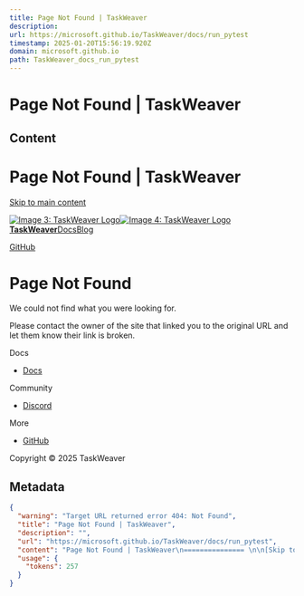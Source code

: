 ```yaml
---
title: Page Not Found | TaskWeaver
description: 
url: https://microsoft.github.io/TaskWeaver/docs/run_pytest
timestamp: 2025-01-20T15:56:19.920Z
domain: microsoft.github.io
path: TaskWeaver_docs_run_pytest
---
```


# Page Not Found | TaskWeaver



## Content

Page Not Found | TaskWeaver
=============== 

[Skip to main content](https://microsoft.github.io/TaskWeaver/docs/run_pytest#__docusaurus_skipToContent_fallback)

[![Image 3: TaskWeaver Logo](https://microsoft.github.io/TaskWeaver/img/logo.svg)![Image 4: TaskWeaver Logo](https://microsoft.github.io/TaskWeaver/img/logo.svg) **TaskWeaver**](https://microsoft.github.io/TaskWeaver/)[Docs](https://microsoft.github.io/TaskWeaver/docs/overview)[Blog](https://microsoft.github.io/TaskWeaver/blog)

[GitHub](https://github.com/microsoft/taskweaver/)

Page Not Found
==============

We could not find what you were looking for.

Please contact the owner of the site that linked you to the original URL and let them know their link is broken.

Docs

*   [Docs](https://microsoft.github.io/TaskWeaver/docs/overview)

Community

*   [Discord](https://discord.gg/Z56MXmZgMb)

More

*   [GitHub](https://github.com/microsoft/taskweaver/)

Copyright © 2025 TaskWeaver

## Metadata

```json
{
  "warning": "Target URL returned error 404: Not Found",
  "title": "Page Not Found | TaskWeaver",
  "description": "",
  "url": "https://microsoft.github.io/TaskWeaver/docs/run_pytest",
  "content": "Page Not Found | TaskWeaver\n=============== \n\n[Skip to main content](https://microsoft.github.io/TaskWeaver/docs/run_pytest#__docusaurus_skipToContent_fallback)\n\n[![Image 3: TaskWeaver Logo](https://microsoft.github.io/TaskWeaver/img/logo.svg)![Image 4: TaskWeaver Logo](https://microsoft.github.io/TaskWeaver/img/logo.svg) **TaskWeaver**](https://microsoft.github.io/TaskWeaver/)[Docs](https://microsoft.github.io/TaskWeaver/docs/overview)[Blog](https://microsoft.github.io/TaskWeaver/blog)\n\n[GitHub](https://github.com/microsoft/taskweaver/)\n\nPage Not Found\n==============\n\nWe could not find what you were looking for.\n\nPlease contact the owner of the site that linked you to the original URL and let them know their link is broken.\n\nDocs\n\n*   [Docs](https://microsoft.github.io/TaskWeaver/docs/overview)\n\nCommunity\n\n*   [Discord](https://discord.gg/Z56MXmZgMb)\n\nMore\n\n*   [GitHub](https://github.com/microsoft/taskweaver/)\n\nCopyright © 2025 TaskWeaver",
  "usage": {
    "tokens": 257
  }
}
```
